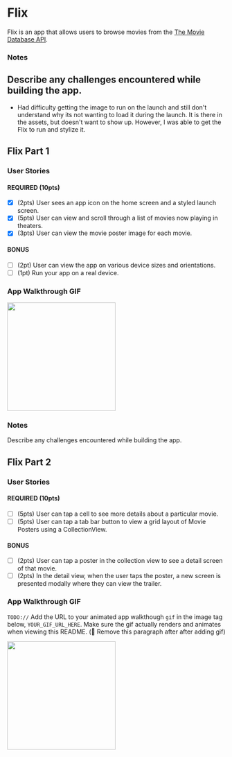 # Flix

Flix is an app that allows users to browse movies from the [The Movie Database API](http://docs.themoviedb.apiary.io/#).

### Notes
Describe any challenges encountered while building the app.
---
- Had difficulty getting the image to run on the launch and still don't understand why its not wanting to load it during the launch. It is there in the assets, but doesn't want to show up. However, I was able to get the Flix to run and stylize it. 

## Flix Part 1

### User Stories

#### REQUIRED (10pts)
- [x] (2pts) User sees an app icon on the home screen and a styled launch screen.
- [x] (5pts) User can view and scroll through a list of movies now playing in theaters.
- [x] (3pts) User can view the movie poster image for each movie.

#### BONUS
- [ ] (2pt) User can view the app on various device sizes and orientations.
- [ ] (1pt) Run your app on a real device.

### App Walkthrough GIF

<img src="https://github.com/DillonFarber/assignment_1/blob/main/Kapture%202022-09-12%20at%2020.29.58.gif" width=250><br>

### Notes
Describe any challenges encountered while building the app.

## Flix Part 2

### User Stories

#### REQUIRED (10pts)
- [ ] (5pts) User can tap a cell to see more details about a particular movie.
- [ ] (5pts) User can tap a tab bar button to view a grid layout of Movie Posters using a CollectionView.

#### BONUS
- [ ] (2pts) User can tap a poster in the collection view to see a detail screen of that movie.
- [ ] (2pts) In the detail view, when the user taps the poster, a new screen is presented modally where they can view the trailer.

### App Walkthrough GIF
`TODO://` Add the URL to your animated app walkthough `gif` in the image tag below, `YOUR_GIF_URL_HERE`. Make sure the gif actually renders and animates when viewing this README. (🚫 Remove this paragraph after after adding gif)

<img src="YOUR_GIF_URL_HERE" width=250><br>


